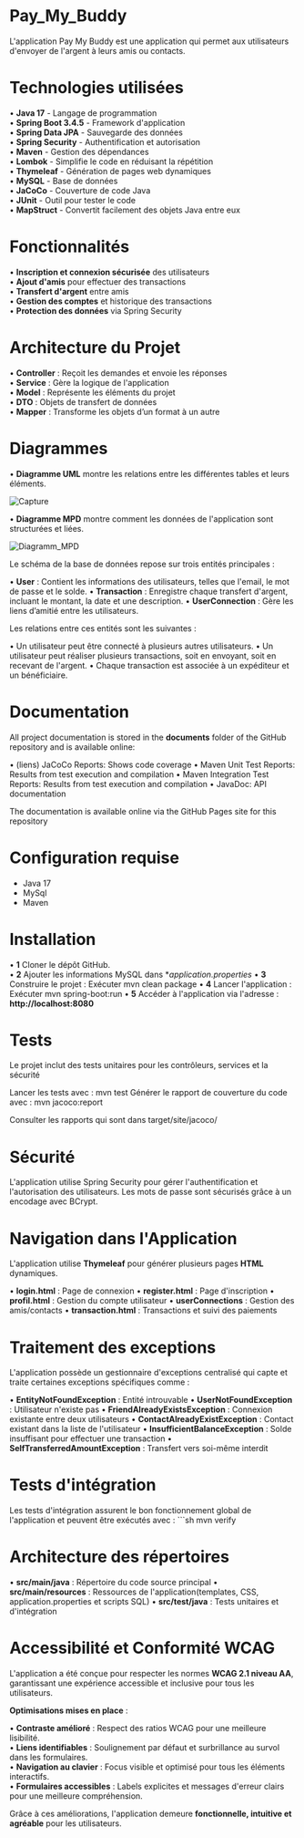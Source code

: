 # Pay_My_Buddy
L'application Pay My Buddy est une application qui permet aux utilisateurs d'envoyer de l'argent
à leurs amis ou contacts.

# Technologies utilisées
• **Java 17** - Langage de programmation  
• **Spring Boot 3.4.5** - Framework d'application  
• **Spring Data JPA** - Sauvegarde des données  
• **Spring Security** - Authentification et autorisation  
• **Maven** - Gestion des dépendances  
• **Lombok** - Simplifie le code en réduisant la répétition  
• **Thymeleaf** - Génération de pages web dynamiques  
• **MySQL** - Base de données  
• **JaCoCo** - Couverture de code Java  
• **JUnit** - Outil pour tester le code  
• **MapStruct** - Convertit facilement des objets Java entre eux  

# Fonctionnalités
• **Inscription et connexion sécurisée** des utilisateurs  
• **Ajout d'amis** pour effectuer des transactions  
• **Transfert d'argent** entre amis  
• **Gestion des comptes** et historique des transactions  
• **Protection des données** via Spring Security  

# Architecture du Projet
• **Controller** : Reçoit les demandes et envoie les réponses  
• **Service** : Gère la logique de l'application  
• **Model** : Représente les éléments du projet  
• **DTO** : Objets de transfert de données  
• **Mapper** : Transforme les objets d’un format à un autre 

# Diagrammes
• **Diagramme UML** montre les relations entre les différentes tables et leurs éléments.

![Capture](https://github.com/user-attachments/assets/6805b6a5-beb4-4bfe-88d1-8b25a781c2ab)

• **Diagramme MPD** montre comment les données de l'application sont structurées et liées.

![Diagramm_MPD](https://github.com/user-attachments/assets/acc735d2-0d5e-44b0-a4a6-98bebc5d38a9)

Le schéma de la base de données repose sur trois entités principales :

• **User** : Contient les informations des utilisateurs, telles que l'email, le mot de passe et le solde.
• **Transaction** : Enregistre chaque transfert d'argent, incluant le montant, la date et une description.
• **UserConnection** : Gère les liens d’amitié entre les utilisateurs.

Les relations entre ces entités sont les suivantes :

• Un utilisateur peut être connecté à plusieurs autres utilisateurs.
• Un utilisateur peut réaliser plusieurs transactions, soit en envoyant, soit en recevant de l'argent.
• Chaque transaction est associée à un expéditeur et un bénéficiaire.

# Documentation

All project documentation is stored in the **documents** folder of the GitHub repository and is available online:

• (liens) JaCoCo Reports: Shows code coverage
• Maven Unit Test Reports: Results from test execution and compilation
• Maven Integration Test Reports: Results from test execution and compilation
• JavaDoc: API documentation

The documentation is available online via the GitHub Pages site for this repository

# Configuration requise
- Java 17
- MySql 
- Maven 

# Installation  
• **1** Cloner le dépôt GitHub.  
• **2** Ajouter les informations MySQL dans **application.properties*
• **3** Construire le projet : Exécuter mvn clean package
• **4** Lancer l'application : Exécuter mvn spring-boot:run
• **5** Accéder à l'application via l'adresse : **http://localhost:8080**  





# Tests
Le projet inclut des tests unitaires pour les contrôleurs, services et la sécurité

Lancer les tests avec :  mvn test
Générer le rapport de couverture du code avec : mvn jacoco:report

Consulter les rapports qui sont dans target/site/jacoco/

# Sécurité
L'application utilise Spring Security pour gérer l'authentification et l'autorisation des utilisateurs. Les mots de passe sont sécurisés grâce à un encodage avec BCrypt.

# Navigation dans l'Application
L'application utilise **Thymeleaf** pour générer plusieurs pages **HTML** dynamiques.  

• **login.html** : Page de connexion
• **register.html** : Page d'inscription
• **profil.html** : Gestion du compte utilisateur
• **userConnections** : Gestion des amis/contacts
• **transaction.html** : Transactions et suivi des paiements

# Traitement des exceptions
L'application possède un gestionnaire d'exceptions centralisé qui capte et traite certaines exceptions spécifiques comme :

• **EntityNotFoundException** : Entité introuvable
• **UserNotFoundException** : Utilisateur n'existe pas
• **FriendAlreadyExistsException** : Connexion existante entre deux utilisateurs
• **ContactAlreadyExistException** : Contact existant dans la liste de l'utilisateur
• **InsufficientBalanceException** : Solde insuffisant pour effectuer une transaction
• **SelfTransferredAmountException** : Transfert vers soi-même interdit

# Tests d'intégration
Les tests d'intégration assurent le bon fonctionnement global de l'application et peuvent être exécutés avec : ```sh mvn verify

# Architecture des répertoires
• **src/main/java** : Répertoire du code source principal
• **src/main/resources** : Ressources de l'application(templates, CSS, application.properties et scripts SQL)
• **src/test/java** : Tests unitaires et d'intégration

# Accessibilité et Conformité WCAG  

L'application a été conçue pour respecter les normes **WCAG 2.1 niveau AA**, garantissant une expérience accessible et inclusive pour tous les utilisateurs.  

**Optimisations mises en place** :  

• **Contraste amélioré** : Respect des ratios WCAG pour une meilleure lisibilité.  
• **Liens identifiables** : Soulignement par défaut et surbrillance au survol dans les formulaires.  
• **Navigation au clavier** : Focus visible et optimisé pour tous les éléments interactifs.  
• **Formulaires accessibles** : Labels explicites et messages d'erreur clairs pour une meilleure compréhension.  

Grâce à ces améliorations, l'application demeure **fonctionnelle, intuitive et agréable** pour les utilisateurs.



